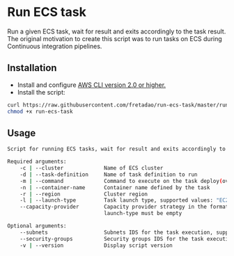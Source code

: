 # Run ECS task

Run a given ECS task, wait for result and exits accordingly to the task result. The original motivation to create this script was to run tasks on ECS during Continuous integration pipelines.

## Installation

- Install and configure [AWS CLI version 2.0 or higher.](https://docs.aws.amazon.com/cli/latest/userguide/install-cliv2.html)
- Install the script:
```bash
curl https://raw.githubusercontent.com/fretadao/run-ecs-task/master/run-ecs-task -o ./run-ecs-task
chmod +x run-ecs-task
```

## Usage
```bash
Script for running ECS tasks, wait for result and exits accordingly to the task result.

Required arguments:
    -c | --cluster             Name of ECS cluster
    -d | --task-definition     Name of task definition to run
    -m | --command             Command to execute on the task deploy(overrides image CMD). Command args must be separated by comma, eg.:  "sh,echo,\$FOO"
    -n | --container-name      Container name defined by the task
    -r | --region              Cluster region
    -l | --launch-type         Task launch type, supported values: "EC2", "FARGATE"
    --capacity-provider        Capacity provider strategy in the format: '[{"capacityProvider": "Name", "weight": value, "base": value}, ...]'. When capacity provider is specified,
                               launch-type must be empty

Optional arguments:
    --subnets                  Subnets IDS for the task execution, supported only if the task network mode is "awsvpc". IDS must be separated by comma, eg.: "subnet-id1,subnet-id2"
    --security-groups          Security groups IDS for the task execution, supported only if the task network mode is "awsvpc". IDS must be separated by comma, eg.: "sg-id1,sg-id2"
    -v | --version             Display script version
```
